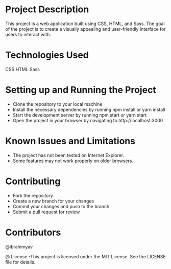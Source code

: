 # Project Description
This project is a web application built using CSS, HTML, and Sass. The goal of the project is to create a visually appealing and user-friendly interface for users to interact with.

# Technologies Used
CSS
HTML
Sass

# Setting up and Running the Project
- Clone the repository to your local machine
- Install the necessary dependencies by running npm install or yarn install
- Start the development server by running npm start or yarn start
- Open the project in your browser by navigating to http://localhost:3000

# Known Issues and Limitations
- The project has not been tested on Internet Explorer.
- Some features may not work properly on older browsers.

# Contributing
- Fork the repository
- Create a new branch for your changes
- Commit your changes and push to the branch
- Submit a pull request for review

# Contributors
@ibrahimyav

@ License
-This project is licensed under the MIT License. See the LICENSE file for details.
